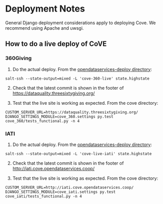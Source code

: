# Deployment Notes

General Django deployment considerations apply to deploying Cove. We recommend using Apache and uwsgi.

## How to do a live deploy of CoVE

### 360Giving

1. Do the actual deploy. From the [opendataservices-deploy directory](https://github.com/OpenDataServices/opendataservices-deploy):

```
salt-ssh --state-output=mixed -L 'cove-360-live' state.highstate
```
2. Check that the latest commit is shown in the footer of <https://dataquality.threesixtygiving.org/>

3. Test that the live site is working as expected. From the cove directory:

```
CUSTOM_SERVER_URL=https://dataquality.threesixtygiving.org/ DJANGO_SETTINGS_MODULE=cove_360.settings py.test cove_360/tests_functional.py -n 4
```

### IATI

1. Do the actual deploy. From the [opendataservices-deploy directory](https://github.com/OpenDataServices/opendataservices-deploy):

```
salt-ssh --state-output=mixed -L 'cove-live-iati' state.highstate
```
2. Check that the latest commit is shown in the footer of <http://iati.cove.opendataservices.coop/>

3. Test that the live site is working as expected. From the cove directory:

```
CUSTOM_SERVER_URL=http://iati.cove.opendataservices.coop/ DJANGO_SETTINGS_MODULE=cove_iati.settings py.test cove_iati/tests_functional.py -n 4
```
